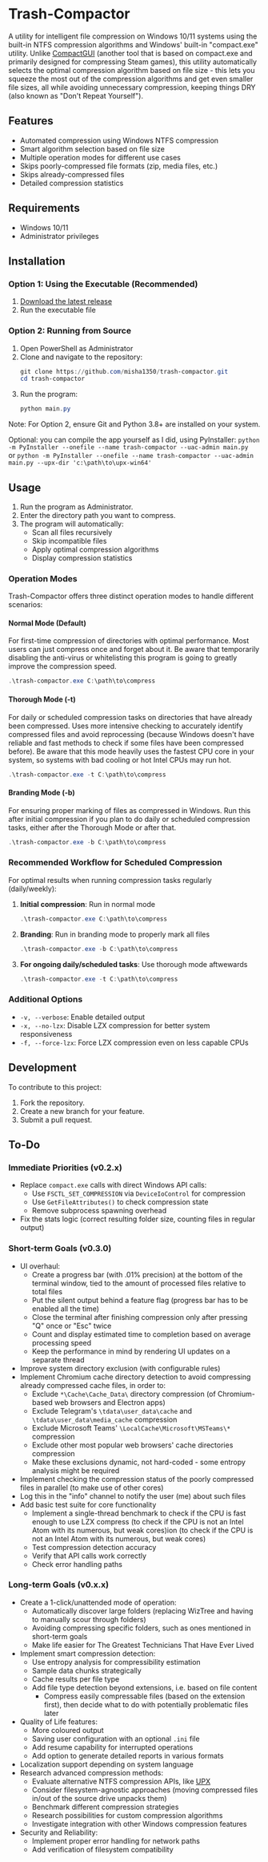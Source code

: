 # Trash-Compactor
  A utility for intelligent file compression on Windows 10/11 systems using the built-in NTFS compression algorithms and Windows' built-in "compact.exe" utility. Unlike [CompactGUI](https://github.com/IridiumIO/CompactGUI) (another tool that is based on compact.exe and primarily designed for compressing Steam games), this utility automatically selects the optimal compression algorithm based on file size - this lets you squeeze the most out of the compression algorithms and get even smaller file sizes, all while avoiding unnecessary compression, keeping things DRY (also known as "Don't Repeat Yourself").

  ## Features

  - Automated compression using Windows NTFS compression
  - Smart algorithm selection based on file size
  - Multiple operation modes for different use cases
  - Skips poorly-compressed file formats (zip, media files, etc.)
  - Skips already-compressed files
  - Detailed compression statistics

  ## Requirements

  - Windows 10/11
  - Administrator privileges

## Installation

### Option 1: Using the Executable (Recommended)

1. [Download the latest release](https://github.com/misha1350/trash-compactor/releases/latest)
2. Run the executable file

### Option 2: Running from Source

1. Open PowerShell as Administrator
2. Clone and navigate to the repository:
    ```powershell
    git clone https://github.com/misha1350/trash-compactor.git
    cd trash-compactor
    ```
3. Run the program:
    ```powershell
    python main.py
    ```

Note: For Option 2, ensure Git and Python 3.8+ are installed on your system.

Optional: you can compile the app yourself as I did, using PyInstaller:
    ```
    python -m PyInstaller --onefile --name trash-compactor --uac-admin main.py 
    ```
    or
    ```
    python -m PyInstaller --onefile --name trash-compactor --uac-admin main.py --upx-dir 'c:\path\to\upx-win64'
    ```

## Usage

1. Run the program as Administrator.
2. Enter the directory path you want to compress.
3. The program will automatically:
    - Scan all files recursively
    - Skip incompatible files
    - Apply optimal compression algorithms
    - Display compression statistics

### Operation Modes

Trash-Compactor offers three distinct operation modes to handle different scenarios:

#### Normal Mode (Default)
For first-time compression of directories with optimal performance.
Most users can just compress once and forget about it.
Be aware that temporarily disabling the anti-virus or whitelisting this program is going to greatly improve the compression speed.
```powershell
.\trash-compactor.exe C:\path\to\compress
```

#### Thorough Mode (-t)
For daily or scheduled compression tasks on directories that have already been compressed. Uses more intensive checking to accurately identify compressed files and avoid reprocessing (because Windows doesn't have reliable and fast methods to check if some files have been compressed before).
Be aware that this mode heavily uses the fastest CPU core in your system, so systems with bad cooling or hot Intel CPUs may run hot.
```powershell
.\trash-compactor.exe -t C:\path\to\compress
```

#### Branding Mode (-b)
For ensuring proper marking of files as compressed in Windows. Run this after initial compression if you plan to do daily or scheduled compression tasks, either after the Thorough Mode or after that.
```powershell
.\trash-compactor.exe -b C:\path\to\compress
```

### Recommended Workflow for Scheduled Compression

For optimal results when running compression tasks regularly (daily/weekly):

1. **Initial compression**: Run in normal mode
   ```powershell
   .\trash-compactor.exe C:\path\to\compress
   ```

2. **Branding**: Run in branding mode to properly mark all files
   ```powershell
   .\trash-compactor.exe -b C:\path\to\compress
   ```

3. **For ongoing daily/scheduled tasks**: Use thorough mode aftwewards
   ```powershell
   .\trash-compactor.exe -t C:\path\to\compress
   ```

### Additional Options

- `-v, --verbose`: Enable detailed output
- `-x, --no-lzx`: Disable LZX compression for better system responsiveness
- `-f, --force-lzx`: Force LZX compression even on less capable CPUs

## Development

To contribute to this project:

1. Fork the repository.
2. Create a new branch for your feature.
3. Submit a pull request.

## To-Do

### Immediate Priorities (v0.2.x)
- Replace `compact.exe` calls with direct Windows API calls:
  - Use `FSCTL_SET_COMPRESSION` via `DeviceIoControl` for compression
  - Use `GetFileAttributes()` to check compression state
  - Remove subprocess spawning overhead
- Fix the stats logic (correct resulting folder size, counting files in regular output)

### Short-term Goals (v0.3.0)
- UI overhaul: 
  - Create a progress bar (with .01% precision) at the bottom of the terminal window, tied to the amount of processed files relative to total files
  - Put the silent output behind a feature flag (progress bar has to be enabled all the time)
  - Close the terminal after finishing compression only after pressing "Q" once or "Esc" twice
  - Count and display estimated time to completion based on average processing speed
  - Keep the performance in mind by rendering UI updates on a separate thread
- Improve system directory exclusion (with configurable rules)
- Implement Chromium cache directory detection to avoid compressing already compressed cache files, in order to:
  - Exclude `*\Cache\Cache_Data\` directory compression (of Chromium-based web browsers and Electron apps)
  - Exclude Telegram's `\tdata\user_data\cache` and `\tdata\user_data\media_cache` compression
  - Exclude Microsoft Teams' `\LocalCache\Microsoft\MSTeams\*` compression
  - Exclude other most popular web browsers' cache directories compression
  - Make these exclusions dynamic, not hard-coded - some entropy analysis might be required
- Implement checking the compression status of the poorly compressed files in parallel (to make use of other cores)
- Log this in the "info" channel to notify the user (me) about such files
- Add basic test suite for core functionality
  - Implement a single-thread benchmark to check if the CPU is fast enough to use LZX compress (to check if the CPU is not an Intel Atom with its numerous, but weak cores)ion (to check if the CPU is not an Intel Atom with its numerous, but weak cores)
  - Test compression detection accuracy
  - Verify that API calls work correctly
  - Check error handling paths

### Long-term Goals (v0.x.x)
- Create a 1-click/unattended mode of operation:
  - Automatically discover large folders (replacing WizTree and having to manually scour through folders)
  - Avoiding compressing specific folders, such as ones mentioned in short-term goals
  - Make life easier for The Greatest Technicians That Have Ever Lived
- Implement smart compression detection:
  - Use entropy analysis for compressibility estimation
  - Sample data chunks strategically
  - Cache results per file type
  - Add file type detection beyond extensions, i.e. based on file content
    - Compress easily compressable files (based on the extension first), then decide what to do with potentially problematic files later
- Quality of Life features:
  - More coloured output
  - Saving user configuration with an optional `.ini` file
  - Add resume capability for interrupted operations
  - Add option to generate detailed reports in various formats
- Localization support depending on system language
- Research advanced compression methods:
  - Evaluate alternative NTFS compression APIs, like [UPX](https://github.com/upx/upx)
  - Consider filesystem-agnostic approaches (moving compressed files in/out of the source drive unpacks them)
  - Benchmark different compression strategies
  - Research possibilities for custom compression algorithms
  - Investigate integration with other Windows compression features
- Security and Reliability:
  - Implement proper error handling for network paths
  - Add verification of filesystem compatibility